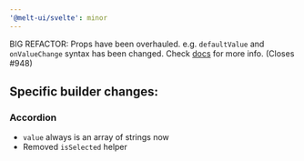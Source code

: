 ```yaml
---
'@melt-ui/svelte': minor
---
```


BIG REFACTOR: Props have been overhauled. e.g. `defaultValue` and `onValueChange` syntax has been changed. Check [docs](https://melt-ui.com/docs) for more info. (Closes #948)

## Specific builder changes:

### Accordion 
- `value` always is an array of strings now
- Removed `isSelected` helper
